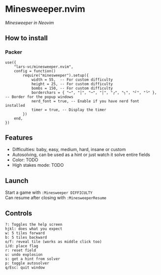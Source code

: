 # Minesweeper.nvim
*Minesweeper in Neovim*

## How to install
### Packer
```
use({
	"lars-vc/minesweeper.nvim",
	config = function()
		require("minesweeper").setup({
            width = 55,  -- For custom difficulty
            height = 25, -- For custom difficulty
            bombs = 150, -- For custom difficulty
            borderchars = { "─", "│", "─", "│", "╭", "╮", "╯", "╰" }, -- Border for the popup windows
            nerd_font = true, -- Enable if you have nerd font installed
            timer = true, -- Display the timer
        })
	end,
})
```
## Features
- Difficulties: baby, easy, medium, hard, insane or custom
- Autosolving, can be used as a hint or just watch it solve entire fields
- Color: TODO
- High stakes mode: TODO

## Launch
Start a game with `:Minesweeper DIFFICULTY` \
Can resume after closing with `:MinesweeperResume`

## Controls
```
?: Toggles the help screen
hjkl: does what you expect
w: 5 tiles forward
b: 5 tiles backward
o/f: reveal tile (works as middle click too)
i/d: place flag
r: reset field
u: undo explosion
s: get a hint from solver
p: toggle autosolver
q/Esc: quit window
```
